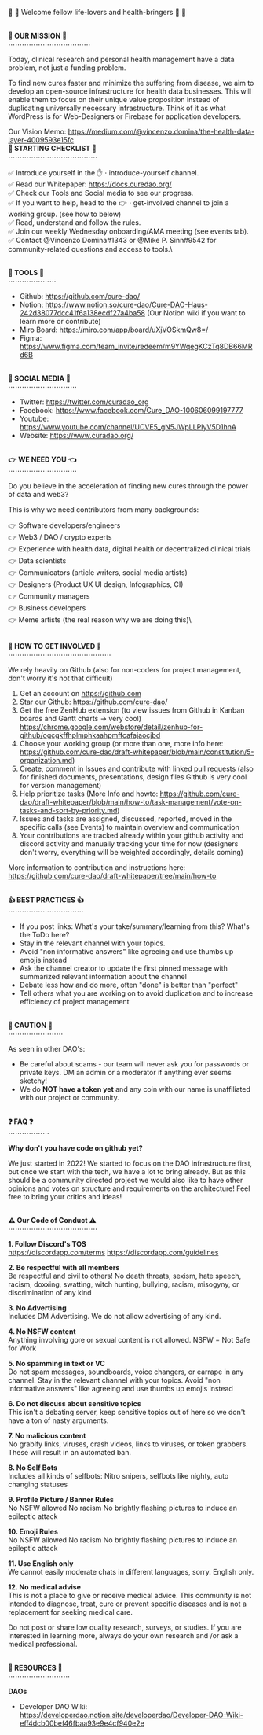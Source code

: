 :dna:  :pill:  Welcome fellow life-lovers and health-bringers :pill:  :dna:

\
**:rocket:  OUR MISSION  :rocket:**\
⋯⋯⋯⋯⋯⋯⋯⋯⋯⋯⋯⋯

Today, clinical research and personal health management have a data problem, not just a funding problem.

To find new cures faster and minimize the suffering from disease, we aim to develop an open-source infrastructure for health data businesses. This will enable them to focus on their unique value proposition instead of duplicating universally necessary infrastructure. Think of it as what WordPress is for Web-Designers or Firebase for application developers.

Our Vision Memo: https://medium.com/@vincenzo.domina/the-health-data-layer-4009593e15fc
\
**:round_pushpin: STARTING CHECKLIST :round_pushpin:**\
⋯⋯⋯⋯⋯⋯⋯⋯⋯⋯⋯⋯⋯

:white_check_mark:  Introduce yourself in the  :raised_hand:ㆍintroduce-yourself  channel.\
:white_check_mark:  Read our Whitepaper: https://docs.curedao.org/ \
:white_check_mark:  Check our Tools and Social media to see our progress.\
:white_check_mark:  If you want to help, head to the  :point_right:ㆍget-involved  channel to join a working group. (see how to below)\
:white_check_mark:  Read, understand and follow the rules.\
:white_check_mark:  Join our weekly Wednesday onboarding/AMA meeting (see events tab).\
:white_check_mark:  Contact @Vincenzo Domina#1343 or @Mike P. Sinn#9542 for community-related questions and access to tools.\

\
**:link:  TOOLS  :link:**\
⋯⋯⋯⋯⋯⋯⋯
- Github: https://github.com/cure-dao/
- Notion: https://www.notion.so/cure-dao/Cure-DAO-Haus-242d38077dcc41f6a138ecdf27a4ba58 (Our Notion wiki if you want to learn more or contribute)
- Miro Board: https://miro.com/app/board/uXjVOSkmQw8=/
- Figma: https://www.figma.com/team_invite/redeem/m9YWqegKCzTq8DB66MRd6B

\
**:speech_balloon:  SOCIAL MEDIA  :eyes:**\
⋯⋯⋯⋯⋯⋯⋯⋯⋯⋯
- Twitter: https://twitter.com/curadao_org
- Facebook: https://www.facebook.com/Cure_DAO-100606099197777
- Youtube: https://www.youtube.com/channel/UCVE5_gN5JWpLLPIyV5D1hnA
- Website: https://www.curadao.org/

\
**:point_right:  WE NEED YOU  :point_left:**\
⋯⋯⋯⋯⋯⋯⋯⋯⋯⋯

Do you believe in the acceleration of finding new cures through the power of data and web3?

This is why we need contributors from many backgrounds: 

:point_right:  Software developers/engineers\
:point_right:  Web3 / DAO / crypto experts\
:point_right:  Experience with health data, digital health or decentralized clinical trials\
:point_right:  Data scientists\
:point_right:  Communicators (article writers, social media artists)\
:point_right:  Designers (Product UX UI design, Infographics, CI)\
:point_right:  Community managers\
:point_right:  Business developers\
:point_right:  Meme artists (the real reason why we are doing this)\

\
**:handshake:   HOW TO GET INVOLVED  :handshake:**\
⋯⋯⋯⋯⋯⋯⋯⋯⋯⋯⋯⋯⋯⋯⋯

We rely heavily on Github (also for non-coders for project management, don't worry it's not that difficult)

1.  Get an account on https://github.com
2. Star our Github: https://github.com/cure-dao/
3. Get the free ZenHub extension (to view issues from Github in Kanban boards and Gantt charts -> very cool) 
     https://chrome.google.com/webstore/detail/zenhub-for-github/ogcgkffhplmphkaahpmffcafajaocjbd
4. Choose your working group (or more than one, more info here: 
     https://github.com/cure-dao/draft-whitepaper/blob/main/constitution/5-organization.md)
5. Create, comment in Issues and contribute with linked pull requests
     (also for finished documents, presentations, design files Github is very cool for version management)
6. Help prioritize tasks (More Info and howto: 
     https://github.com/cure-dao/draft-whitepaper/blob/main/how-to/task-management/vote-on-tasks-and-sort-by-priority.md)
7. Issues and tasks are assigned, discussed, reported, moved in the specific calls (see Events) to maintain overview and communication 
8. Your contributions are tracked already within your github activity and discord activity and manually tracking your time for now
     (designers don't worry, everything will be weighted accordingly, details coming)

More information to contribution and instructions here: https://github.com/cure-dao/draft-whitepaper/tree/main/how-to

\
**:thumbsup:  BEST PRACTICES  :thumbsup:**\
⋯⋯⋯⋯⋯⋯⋯⋯⋯⋯⋯

- If you post links: What's your take/summary/learning from this? What's the ToDo here?
- Stay in the relevant channel with your topics. 
- Avoid "non informative answers" like agreeing and use thumbs up emojis instead
- Ask the channel creator to update the first pinned message with summarized relevant information about the channel
- Debate less how and do more, often "done" is better than "perfect"
- Tell others what you are working on to avoid duplication and to increase efficiency of project management

\
**:rotating_light:  CAUTION  :rotating_light:**\
⋯⋯⋯⋯⋯⋯⋯⋯

As seen in other DAO's: 
- Be careful about scams - our team will never ask you for passwords or private keys. DM an admin or a moderator if anything ever seems sketchy!
- We do **NOT have a token yet** and any coin with our name is unaffiliated with our project or community.

\
**:question:  FAQ  :question:**\
⋯⋯⋯⋯⋯⋯

**Why don't you have code on github yet?**

We just started in 2022! We started to focus on the DAO infrastructure first, but once we start with the tech, we have a lot to bring already. But as this should be a community directed project we would also like to have other opinions and votes on structure and requirements on the architecture! Feel free to bring your critics and ideas!

\
**:warning:  Our Code of Conduct  :warning:**\
⋯⋯⋯⋯⋯⋯⋯⋯⋯⋯⋯⋯⋯

**1. Follow Discord's TOS**\
https://discordapp.com/terms
https://discordapp.com/guidelines

**2. Be respectful with all members**\
Be respectful and civil to others!
No death threats, sexism, hate speech, racism, doxxing, swatting, witch hunting, bullying, racism, misogyny, or discrimination of any kind 

**3. No Advertising**\
Includes DM Advertising. We do not allow advertising of any kind.

**4. No NSFW content**\
Anything involving gore or sexual content is not allowed.
NSFW = Not Safe for Work

**5. No spamming in text or VC**\
Do not spam messages, soundboards, voice changers, or earrape in any channel. 
Stay in the relevant channel with your topics. 
Avoid "non informative answers" like agreeing and use thumbs up emojis instead

**6. Do not discuss about sensitive topics**\
This isn't a debating server, keep sensitive topics out of here so we don't have a ton of nasty arguments.

**7. No malicious content**\
No grabify links, viruses, crash videos, links to viruses, or token grabbers. These will result in an automated ban.

**8. No Self Bots**\
Includes all kinds of selfbots: Nitro snipers, selfbots like nighty, auto changing statuses

**9. Profile Picture / Banner Rules**\
No NSFW allowed
No racism
No brightly flashing pictures to induce an epileptic attack

**10. Emoji Rules**\
No NSFW allowed
No racism
No brightly flashing pictures to induce an epileptic attack

**11. Use English only**\
We cannot easily moderate chats in different languages, sorry. English only.

**12. No medical advise**\
This is not a place to give or receive medical advice. This community is not intended to diagnose, treat, cure or prevent specific diseases and is not a replacement for seeking medical care.

Do not post or share low quality research, surveys, or studies.  If you are interested in learning more, always do your own research and /or ask a medical professional.

\
**:pushpin:  RESOURCES  :pushpin:**\
⋯⋯⋯⋯⋯⋯⋯⋯⋯

**DAOs**
- Developer DAO Wiki: https://developerdao.notion.site/developerdao/Developer-DAO-Wiki-eff4dcb00bef46fbaa93e9e4cf940e2e

